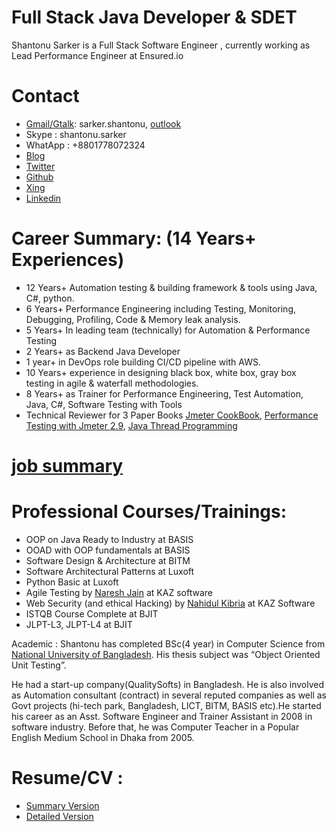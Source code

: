 # Full Stack Java Developer & SDET

Shantonu Sarker is a Full Stack Software Engineer , currently working as Lead Performance Engineer at Ensured.io

# Contact 
- [Gmail/Gtalk](mailto:sarker.shantonu@gmail.com): sarker.shantonu, [outlook](mailto:sarker.shantonu@live.com)
- Skype : shantonu.sarker
- WhatApp : +8801778072324
- [Blog](https://shantonusarker.blogspot.com/)
- [Twitter](https://twitter.com/sarkershantonu)
- [Github](https://github.com/sarkershantonu)
- [Xing](https://www.xing.com/profile/Shantonu_Sarker)
- [Linkedin](https://www.linkedin.com/in/shantonusarker/)

# Career Summary: (14 Years+ Experiences)
- 12 Years+ Automation testing & building framework & tools using Java, C#, python.
- 6 Years+ Performance Engineering including Testing, Monitoring, Debugging, Profiling, Code & Memory leak analysis. 
- 5 Years+ In leading team (technically) for Automation & Performance Testing
- 2 Years+ as Backend Java Developer
- 1 year+ in DevOps role building CI/CD pipeline with AWS.
- 10 Years+ experience in designing black box, white box, gray box testing in agile & waterfall methodologies. 
- 8 Years+ as Trainer for Performance Engineering, Test Automation, Java, C#, Software Testing with Tools
- Technical Reviewer for 3 Paper Books [Jmeter CookBook](https://www.packtpub.com/application-development/jmeter-cookbook), [Performance Testing with Jmeter 2.9](https://www.packtpub.com/application-development/performance-testing-jmeter-29),  [Java Thread Programming](https://www.rokomari.com/book/159071/java-thread-programming)

# [job summary](jobs.html)

# Professional Courses/Trainings: 
- OOP on Java Ready to Industry at BASIS
- OOAD with OOP fundamentals at BASIS
- Software Design & Architecture at BITM 
- Software Architectural Patterns at Luxoft 
- Python Basic at Luxoft 
- Agile Testing by [Naresh Jain](https://www.linkedin.com/in/nareshjain/) at KAZ software 
- Web Security (and ethical Hacking) by [Nahidul Kibria](https://www.linkedin.com/in/nahidupa/) at KAZ Software
- ISTQB Course Complete at BJIT
- JLPT-L3, JLPT-L4 at BJIT

Academic : Shantonu has completed BSc(4 year) in Computer Science from [National University of Bangladesh](http://www.nu.ac.bd/). His thesis subject was “Object Oriented Unit Testing”.

He had a start-up company(QualitySofts) in Bangladesh. He is also involved as Automation consultant (contract) in several reputed companies as well as Govt projects (hi-tech park, Bangladesh, LICT, BITM, BASIS etc).He started his career as an Asst. Software Engineer and Trainer Assistant in 2008 in software industry. Before that, he was Computer Teacher in a Popular English Medium School in Dhaka from 2005.

# Resume/CV : 
- [Summary Version](https://www.dropbox.com/s/nqwhic4wt2z3ss3/Resume_Shantanu%20Sarker_SDET_14Y.doc?dl=0)
- [Detailed Version](https://www.dropbox.com/s/3372fobq4hyviyt/Resume_Shantanu%20Sarker_SDET_14Y_details.doc?dl=0)
